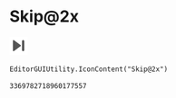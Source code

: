# Skip@2x
![](/img/Skip@2x.png)

``` CSharp
EditorGUIUtility.IconContent("Skip@2x")
```
```
3369782718960177557
```
